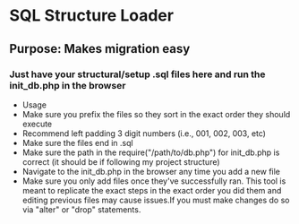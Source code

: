 # SQL Structure Loader
## Purpose: Makes migration easy
### Just have your structural/setup .sql files here and run the init_db.php in the browser

- Usage
- Make sure you prefix the files so they sort in the exact order they should execute
- Recommend left padding 3 digit numbers (i.e., 001, 002, 003, etc)
- Make sure the files end in .sql
- Make sure the path in the require("/path/to/db.php") for init_db.php is correct (it should be if following my project structure)
- Navigate to the init_db.php in the browser any time you add a new file
- Make sure you only add files once they've successfully ran. This tool is meant to replicate the exact steps in the exact order you did them and editing previous files may cause issues.If you must make changes do so via "alter" or "drop" statements.
